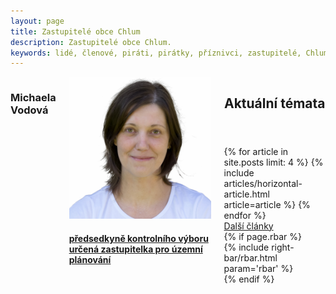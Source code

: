 ```yaml
---
layout: page
title: Zastupitelé obce Chlum
description: Zastupitelé obce Chlum.
keywords: lidé, členové, piráti, pirátky, příznivci, zastupitelé, Chlum
---
```


<div class="o-section">
<div class="row"> 
<div class="columns medium-12">          
        
<div class="o-section-header o-section-header--bordered">
<h3 class="o-section__heading t-h2-super">
            Michaela Vodová
</h3>
</div>
<div class="c-program-candidates">
<div class="c-program-candidate-badge">
<a class="c-program-candidate-badge__body" 
            href="https://trebicsko.pirati.cz/lide/michaela-vodova/">
<div class="c-program-candidate-badge__avatar">
<img 
            src="https://raw.githubusercontent.com/pirati-web/trebicsko.pirati.cz/master/assets/img/people/michaela-vodova.jpg" 
            alt="Michaela Vodová" 
class="c-program-candidate-badge__avatar-image">
</div>
<div class="c-program-candidate-badge__description">
<h4 class="c-program-candidate-badge__name"><span class="c-headline-anchor">
            
</span></h4>
<strong class="c-program-candidate-badge__profession">
předsedkyně kontrolního výboru<br>
určená zastupitelka pro územní plánování
</strong>
<p class="c-program-candidate-badge__bio">

</p>
</div>
</a>
</div>
</div>

<div class="row">
  <div class="medium-12 large-8 columns">
    <section class="o-section o-section--spaceBot">
      <div class="o-section-inner o-section-inner--leftBlock">
        <header class="o-section-header">
          <h1 class="o-section__heading">Aktuální témata</h1>
        </header>
        {% for article in site.posts limit: 4 %}
          {% include articles/horizontal-article.html article=article %}
        {% endfor %}
        <div class="c-article-listing__nextbox">
          <a href="{{'/aktuality-chlum/' | relative_url}}" rel="next" class="button expanded large">Další články</a>
        </div>
      </div>
    </section>
  </div>
  {% if page.rbar %}
  <div class="medium-12 large-4 columns">
    {% include right-bar/rbar.html param='rbar' %}
  </div>
  {% endif %}
</div>
